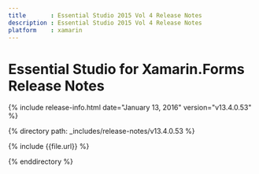 ```yaml
---
title       : Essential Studio 2015 Vol 4 Release Notes
description : Essential Studio 2015 Vol 4 Release Notes
platform    : xamarin
---
```


# Essential Studio for Xamarin.Forms Release Notes

{% include release-info.html date="January 13, 2016" version="v13.4.0.53" %} 

{% directory path: _includes/release-notes/v13.4.0.53 %}


{% include {{file.url}} %}

{% enddirectory %}